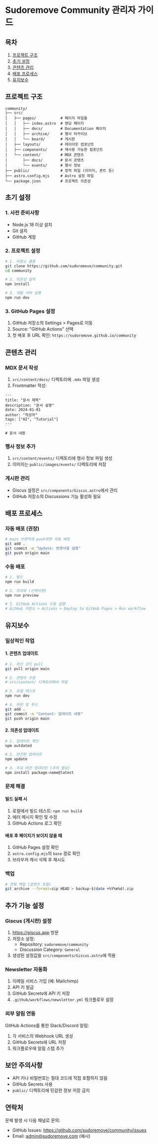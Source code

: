 # Sudoremove Community 관리자 가이드

## 목차
1. [프로젝트 구조](#프로젝트-구조)
2. [초기 설정](#초기-설정)
3. [콘텐츠 관리](#콘텐츠-관리)
4. [배포 프로세스](#배포-프로세스)
5. [유지보수](#유지보수)

## 프로젝트 구조

```
community/
├── src/
│   ├── pages/           # 페이지 파일들
│   │   ├── index.astro  # 랜딩 페이지
│   │   ├── docs/        # Documentation 페이지
│   │   ├── archive/     # 행사 아카이브
│   │   └── board/       # 게시판
│   ├── layouts/         # 레이아웃 컴포넌트
│   ├── components/      # 재사용 가능한 컴포넌트
│   └── content/         # MDX 콘텐츠
│       ├── docs/        # 문서 콘텐츠
│       └── events/      # 행사 정보
├── public/              # 정적 파일 (이미지, 폰트 등)
├── astro.config.mjs     # Astro 설정 파일
└── package.json         # 프로젝트 의존성
```

## 초기 설정

### 1. 사전 준비사항
- Node.js 18 이상 설치
- Git 설치
- GitHub 계정

### 2. 프로젝트 설정
```bash
# 1. 저장소 클론
git clone https://github.com/sudoremove/community.git
cd community

# 2. 의존성 설치
npm install

# 3. 개발 서버 실행
npm run dev
```

### 3. GitHub Pages 설정
1. GitHub 저장소의 Settings > Pages로 이동
2. Source: "GitHub Actions" 선택
3. 첫 배포 후 URL 확인: `https://sudoremove.github.io/community`

## 콘텐츠 관리

### MDX 문서 작성
1. `src/content/docs/` 디렉토리에 `.mdx` 파일 생성
2. Frontmatter 작성:
```mdx
---
title: "문서 제목"
description: "문서 설명"
date: 2024-01-01
author: "작성자"
tags: ["AI", "Tutorial"]
---

# 문서 내용
```

### 행사 정보 추가
1. `src/content/events/` 디렉토리에 행사 정보 파일 생성
2. 이미지는 `public/images/events/` 디렉토리에 저장

### 게시판 관리
- Giscus 설정은 `src/components/Giscus.astro`에서 관리
- GitHub 저장소의 Discussions 기능 활성화 필요

## 배포 프로세스

### 자동 배포 (권장)
```bash
# main 브랜치에 push하면 자동 배포
git add .
git commit -m "Update: 변경사항 설명"
git push origin main
```

### 수동 배포
```bash
# 1. 빌드
npm run build

# 2. 프리뷰 (선택사항)
npm run preview

# 3. GitHub Actions 수동 실행
# GitHub 저장소 > Actions > Deploy to GitHub Pages > Run workflow
```

## 유지보수

### 일상적인 작업

#### 1. 콘텐츠 업데이트
```bash
# 1. 최신 코드 pull
git pull origin main

# 2. 콘텐츠 수정
# src/content/ 디렉토리에서 작업

# 3. 로컬 테스트
npm run dev

# 4. 커밋 및 푸시
git add .
git commit -m "Content: 업데이트 내용"
git push origin main
```

#### 2. 의존성 업데이트
```bash
# 1. 업데이트 확인
npm outdated

# 2. 안전한 업데이트
npm update

# 3. 주요 버전 업데이트 (주의 필요)
npm install package-name@latest
```

### 문제 해결

#### 빌드 실패 시
1. 로컬에서 빌드 테스트: `npm run build`
2. 에러 메시지 확인 및 수정
3. GitHub Actions 로그 확인

#### 배포 후 페이지가 보이지 않을 때
1. GitHub Pages 설정 확인
2. `astro.config.mjs`의 `base` 경로 확인
3. 브라우저 캐시 삭제 후 재시도

### 백업
```bash
# 전체 백업 (콘텐츠 포함)
git archive --format=zip HEAD > backup-$(date +%Y%m%d).zip
```

## 추가 기능 설정

### Giscus (게시판) 설정
1. https://giscus.app 방문
2. 저장소 설정:
   - Repository: `sudoremove/community`
   - Discussion Category: `General`
3. 생성된 설정값을 `src/components/Giscus.astro`에 적용

### Newsletter 자동화
1. 이메일 서비스 가입 (예: Mailchimp)
2. API 키 발급
3. GitHub Secrets에 API 키 저장
4. `.github/workflows/newsletter.yml` 워크플로우 설정

### 외부 알림 연동
GitHub Actions를 통한 Slack/Discord 알림:
1. 각 서비스의 Webhook URL 생성
2. GitHub Secrets에 URL 저장
3. 워크플로우에 알림 스텝 추가

## 보안 주의사항
- API 키나 비밀번호는 절대 코드에 직접 포함하지 않음
- GitHub Secrets 사용
- `public/` 디렉토리에 민감한 정보 저장 금지

## 연락처
문제 발생 시 다음 채널로 문의:
- GitHub Issues: https://github.com/sudoremove/community/issues
- Email: admin@sudoremove.com (예시)